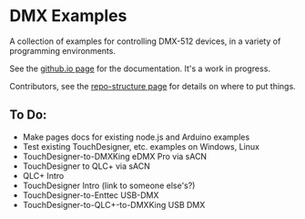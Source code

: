 # DMX Examples

A collection of examples for controlling DMX-512  devices, in a variety of programming environments.

See the [github.io page](https://tigoe.github.io/DMX-Examples) for the documentation. It's a work in progress.

Contributors, see the [repo-structure page](repo-structure.md) for details on where to put things.

## To Do:
* Make pages docs for existing node.js and Arduino examples
* Test existing TouchDesigner, etc. examples on Windows, Linux
* TouchDesigner-to-DMXKing eDMX Pro via sACN
* TouchDesigner to QLC+ via sACN
* QLC+ Intro
* TouchDesigner Intro (link to someone else's?)
* TouchDesigner-to-Enttec USB-DMX
* TouchDesigner-to-QLC+-to-DMXKing USB DMX
